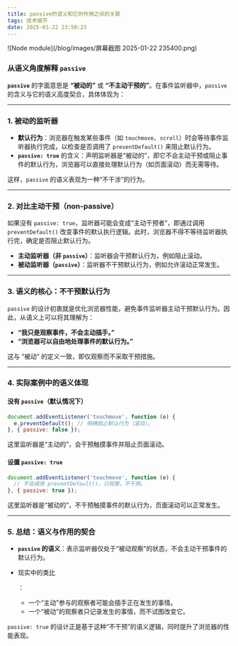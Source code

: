```yaml
---
title: passive的语义和它的作用之间的关联
tags: 技术细节
date: 2025-01-22 23:50:23
---
```


![Node module](/blog/images/屏幕截图 2025-01-22 235400.png)

### **从语义角度解释 `passive`**

**`passive`** 的字面意思是 **“被动的”** 或 **“不主动干预的”**。在事件监听器中，`passive` 的含义与它的语义高度契合，具体体现为：

------

### **1. 被动的监听器**

- **默认行为**：浏览器在触发某些事件（如 `touchmove`、`scroll`）时会等待事件监听器执行完成，以检查是否调用了 `preventDefault()` 来阻止默认行为。
- **`passive: true`** 的含义：声明监听器是“被动的”，即它不会主动干预或阻止事件的默认行为，浏览器可以直接处理默认行为（如页面滚动）而无需等待。

这样，`passive` 的语义表现为一种“不干涉”的行为。

------

### **2. 对比主动干预（non-passive）**

如果没有 `passive: true`，监听器可能会变成“主动干预者”，即通过调用 `preventDefault()` 改变事件的默认执行逻辑。此时，浏览器不得不等待监听器执行完，确定是否阻止默认行为。

- **主动监听器（非 `passive`）**：监听器会干预默认行为，例如阻止滚动。
- **被动监听器（`passive`）**：监听器不干预默认行为，例如允许滚动正常发生。

------

### **3. 语义的核心：不干预默认行为**

`passive` 的设计初衷就是优化浏览器性能，避免事件监听器主动干预默认行为。因此，从语义上可以将其理解为：

- **“我只是观察事件，不会主动插手。”**
- **“浏览器可以自由地处理事件的默认行为。”**

这与 “被动” 的定义一致，即仅观察而不采取干预措施。

------

### **4. 实际案例中的语义体现**

#### **没有 `passive`（默认情况下）**

```javascript
document.addEventListener('touchmove', function (e) {
  e.preventDefault(); // 明确阻止默认行为（滚动）。
}, { passive: false });
```

这里监听器是“主动的”，会干预触摸事件并阻止页面滚动。

#### **设置 `passive: true`**

```javascript
document.addEventListener('touchmove', function (e) {
  // 不会调用 preventDefault()，只观察，不干预。
}, { passive: true });
```

这里监听器是“被动的”，不干预触摸事件的默认行为，页面滚动可以正常发生。

------

### **5. 总结：语义与作用的契合**

- **`passive` 的语义**：表示监听器仅处于“被动观察”的状态，不会主动干预事件的默认行为。

- 现实中的类比

  ：

  - 一个“主动”参与的观察者可能会插手正在发生的事情。
  - 一个“被动”的观察者只记录发生的事情，而不试图改变它。

`passive: true` 的设计正是基于这种“不干预”的语义逻辑，同时提升了浏览器的性能表现。